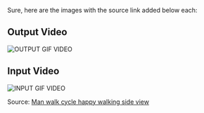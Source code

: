 Sure, here are the images with the source link added below each:

## Output Video
![OUTPUT GIF VIDEO](https://github.com/benny-png/YOLO_SEGMENTATION/blob/main/output%20(1).gif)


## Input Video
![INPUT GIF VIDEO](https://github.com/benny-png/YOLO_SEGMENTATION/blob/main/yt1s%20(1).gif)

Source: [Man walk cycle happy walking side view](https://www.youtube.com/watch?v=Mol0lrRBy3g)
